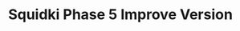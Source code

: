 ---
slug: squidki-phase-5-improve-version
title: Squidki Phase 5 Improve Version
description: "Squidki Phase 5 Improve Version is an exciting online game. Play for free directly in your browser!"
icon: /images/new_mods/Sprunki Phase 5 Improve Version.png
url: https://wowtbc.net/sprunkin/phase5-improved/index.html
previewImage: /images/new_mods/Sprunki Phase 5 Improve Version.png
type: new mods

# SEO配置
seo:
  title: "Squidki Phase 5 Improve Version - Play Free Online Game | Fun Browser Games"
  description: "Squidki Phase 5 Improve Version - Play this fun online game for free in your browser. No download required!"
  ogImage: "/images/new_mods/Sprunki Phase 5 Improve Version.png"
  keywords: "squidki-phase-5-improve-version, online game, browser game, free game, new mods game, play online"

videoUrls:
  - https://www.youtube.com/embed/example1
  - https://www.youtube.com/embed/example2

whyPlay:
  title: "Why Play Squidki Phase 5 Improve Version?"
  items:
    - "Immersive Gameplay: Squidki Phase 5 Improve Version offers an engaging and immersive gaming experience that will keep you entertained for hours"
    - "Challenging Levels: Test your skills with increasingly difficult challenges and obstacles"
    - "Beautiful Graphics: Enjoy stunning visuals and smooth animations that bring the game world to life"
    - "Regular Updates: New content and features are added regularly to keep the game fresh and exciting"
    - "Free to Play: Experience all the fun without spending a penny"
    - "Community Features: Connect with other players, share strategies, and compete for high scores"
    - "Cross-Platform: Play on any device with a web browser, no downloads required"

features:
  title: "Key Features of Squidki Phase 5 Improve Version"
  image: "/images/new_mods/Sprunki Phase 5 Improve Version.png"
  items:
    - "Intuitive Controls: Easy to learn controls make Squidki Phase 5 Improve Version accessible for players of all skill levels"
    - "Multiple Game Modes: Enjoy various gameplay options that provide different challenges and experiences"
    - "Character Customization: Personalize your gaming experience with unique characters and items"
    - "Achievement System: Complete special tasks to earn rewards and recognition"
    - "Leaderboards: Compete with players worldwide and see who can achieve the highest scores"

characteristics:
  title: "Game Characteristics"
  image: "/images/new_mods/Sprunki Phase 5 Improve Version.png"
  items:
    - "Genre: New mods game with elements of strategy and skill"
    - "Difficulty: Suitable for both casual gamers and those seeking a challenge"
    - "Play Time: Quick sessions or extended gameplay, depending on your preference"
    - "Art Style: Vibrant and engaging visuals that enhance the gaming experience"
    - "Sound Design: Immersive audio that complements the gameplay perfectly"

info: "Squidki Phase 5 Improve Version is an exciting online game that offers players a unique and engaging gaming experience. With its intuitive controls, stunning visuals, and challenging gameplay, Squidki Phase 5 Improve Version provides hours of entertainment for players of all ages and skill levels. Whether you're looking for a quick gaming session during a break or an extended play session, Squidki Phase 5 Improve Version delivers an immersive experience that will keep you coming back for more. The game features multiple levels of increasing difficulty, ensuring that players are constantly challenged as they progress. With regular updates adding new content and features, Squidki Phase 5 Improve Version remains fresh and exciting, providing endless entertainment options for its growing community of players."

howToPlayIntro: "Welcome to Squidki Phase 5 Improve Version! This guide will walk you through the basics and help you master the game. Whether you're a beginner or looking to improve your skills, these tips and instructions will enhance your gaming experience."

howToPlaySteps:
  - title: "Getting Started"
    description: "Begin your Squidki Phase 5 Improve Version adventure by familiarizing yourself with the controls. Use your keyboard or mouse to navigate through the game interface. The tutorial will guide you through the basic mechanics and help you understand the objectives."
  - title: "Understanding the Objectives"
    description: "In Squidki Phase 5 Improve Version, your main goal is to progress through levels by completing specific objectives. Each level presents unique challenges that require different strategies and approaches."
  - title: "Mastering the Controls"
    description: "Practice using the controls to improve your precision and reaction time. Squidki Phase 5 Improve Version requires quick reflexes and strategic thinking to overcome obstacles and defeat opponents."
  - title: "Utilizing Power-ups"
    description: "Collect power-ups throughout the game to enhance your abilities and overcome difficult challenges. Each power-up offers unique advantages that can be crucial for success."
  - title: "Developing Strategies"
    description: "As you progress in Squidki Phase 5 Improve Version, develop effective strategies for different scenarios. Analyze patterns, anticipate challenges, and adapt your approach to maximize your performance."

faq:
  title: "Frequently Asked Questions about Squidki Phase 5 Improve Version"
  items:
    - question: "Is Squidki Phase 5 Improve Version free to play?"
      answer: "Yes, Squidki Phase 5 Improve Version is completely free to play directly in your web browser. No downloads or purchases are required to enjoy the full game experience."
    - question: "Can I play Squidki Phase 5 Improve Version on mobile devices?"
      answer: "Yes, Squidki Phase 5 Improve Version is optimized for both desktop and mobile play. You can enjoy the game on any device with a web browser and internet connection."
    - question: "Are there any in-game purchases?"
      answer: "While Squidki Phase 5 Improve Version is free to play, there may be optional in-game purchases available for cosmetic items or additional features that don't affect core gameplay."
    - question: "How often is Squidki Phase 5 Improve Version updated?"
      answer: "The developers regularly update Squidki Phase 5 Improve Version with new content, features, and improvements based on player feedback and game performance."
    - question: "Can I play Squidki Phase 5 Improve Version offline?"
      answer: "Currently, Squidki Phase 5 Improve Version requires an internet connection to play as it's a browser-based online game."
    - question: "Is Squidki Phase 5 Improve Version suitable for children?"
      answer: "Yes, Squidki Phase 5 Improve Version is designed to be family-friendly and suitable for players of all ages."
    - question: "How do I report bugs or issues?"
      answer: "If you encounter any problems while playing Squidki Phase 5 Improve Version, you can report them through the game's support page or contact the developers directly through their website."
    - question: "Still Have Questions?"
      answer: "If you have additional questions about Squidki Phase 5 Improve Version that aren't covered in this FAQ, please visit our support center or contact our customer service team for assistance."
---